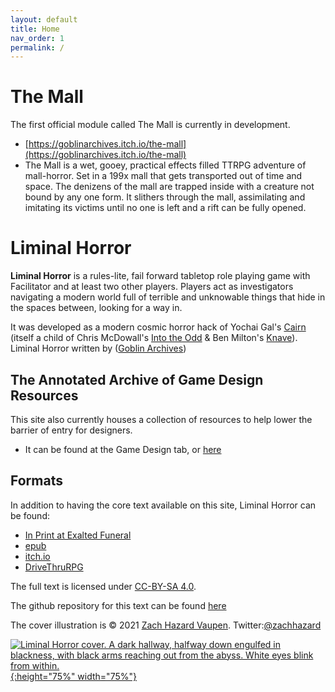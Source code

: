 ```yaml
---
layout: default
title: Home
nav_order: 1
permalink: /
---
```

# The Mall

The first official module called The Mall is currently in development.

- [https://goblinarchives.itch.io/the-mall](https://goblinarchives.itch.io/the-mall)
- The Mall is a wet, gooey, practical effects filled TTRPG adventure of mall-horror. Set in a 199x mall that gets transported out of time and space. The denizens of the mall are trapped inside with a creature not bound by any one form. It slithers through the mall, assimilating and imitating its victims until no one is left and a rift can be fully opened.

# Liminal Horror

**Liminal Horror**  is a rules-lite, fail forward tabletop role playing game with Facilitator and at least two other players. Players act as investigators navigating a modern world full of terrible and unknowable things that hide in the spaces between, looking for a way in.

It was developed as a modern cosmic horror hack of Yochai Gal's [Cairn](https://yochaigal.itch.io/cairn) (itself a child of Chris McDowall's [Into the Odd](https://chrismcdee.itch.io/) & Ben Milton's [Knave](https://questingbeast.itch.io/knave)). Liminal Horror written by ([Goblin Archives](https://twitter.com/goblin_archives))

## The Annotated Archive of Game Design Resources
This site also currently houses a collection of resources to help lower the barrier of entry for designers.
- It can be found at the Game Design tab, or [here](https://goblinarchives.github.io/LiminalHorror/Game%20Design/)

## Formats
In addition to having the core text available on this site, Liminal Horror can be found:
- [In Print at Exalted Funeral](https://www.exaltedfuneral.com/products/liminal-horror-pdf)
- [epub](https://drive.google.com/file/d/10f8Q4jC3yQdbTUKx1DqIaHXEkdBWw-Cg/view?usp=sharing)
- [itch.io](https://goblinarchives.itch.io/)
- [DriveThruRPG](https://www.drivethrurpg.com/product/366656/Liminal-Horror)


The full text is licensed under [CC-BY-SA 4.0](https://creativecommons.org/licenses/by-sa/4.0/).

The github repository for this text can be found [here](https://github.com/GoblinArchives/LiminalHorror)

The cover illustration is © 2021 [Zach Hazard Vaupen](https://emo-sludge.com/). Twitter:[@zachhazard](https://twitter.com/zachhazard)


<p></p>

[![Liminal Horror cover. A dark hallway, halfway down engulfed in blackness, with black arms reaching out from the abyss. White eyes blink from within.](/LiminalHorror/img/liminalhorrorcover.png "Click to embiggen"){:height="75%" width="75%"}](/LiminalHorror/img/liminalhorrorcover.png)
